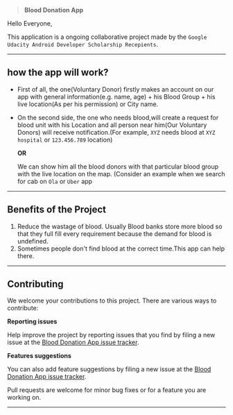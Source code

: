 > **Blood Donation App**

Hello Everyone,

This application is a ongoing collaborative project made by the `Google Udacity Android Developer Scholarship Recepients`.

---

## how the app will work?
 * First of all, the one(Voluntary Donor) firstly makes an account on our app with general information(e.g. name, age) + his Blood Group + his live location(As per his permission) or City name.
 * On the second side, the one who needs blood,will create a request for blood unit with his Location and all person near him(Our Voluntary Donors) will receive notification.(For example, `XYZ` needs blood at `XYZ hospital` or `123.456.789` location)
 
   **OR**
   
   We can show him all the blood donors with that particular blood group with the live location on the map. (Consider an example when we search for cab on `Ola` or `Uber` app

---

## Benefits of the Project 

1) Reduce the wastage of blood. Usually Blood banks store more blood so that they full fill every requirement because the demand for blood is undefined.
2) Sometimes people don't find blood at the correct time.This app can help there.

---

## Contributing

We welcome your contributions to this project. There are various ways to contribute:

**Reporting issues**

Help improve the project by reporting issues that you find by filing a new issue at the [Blood Donation App issue tracker][0].

**Features suggestions**

You can also add feature suggestions by filing a new issue at the [Blood Donation App issue tracker][0].

Pull requests are welcome for minor bug fixes or for a feature you are working on.

---

[0]: https://github.com/UdacityAndroidDevScholarship/blood-donation/issues
